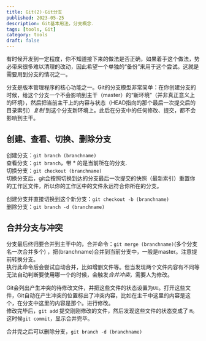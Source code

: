 ```yaml
---
title: Git(2)·Git分支
published: 2023-05-25
description: Git基本用法，分支概念.
tags: [tools, Git]
category: tools
draft: false
---
```


有时候开发到一定程度，你不知道接下来的做法是否正确，如果着手这个做法，势必带来很多难以清理的改动，因此希望一个单独的“备份”来用于这个尝试。这就是需要用到分支的情况之一。  
  
分支是版本管理程序的核心功能之一。Git的分支模型非常简单：在你创建分支的时候，给这个分支一个不会影响到主干（master）的“新环境”（并非真正意义上的环境），然后把当前主干上的内容与状态（HEAD指向的那个最后一次提交后的目录索引）*复制* 到这个分支新环境上。此后在分支中的任何修改、提交，都不会影响到主干。  
  
## 创建、查看、切换、删除分支  
创建分支：`git branch (branchname)`  
查看分支：`git branch`，带 \* 的是当前所在的分支.  
切换分支：`git checkout (branchname)`  
切换分支后，git会按照切换到达的分支最后一次提交的快照（最新索引）重置你的工作区文件，所以你的工作区中的文件永远符合你所在的分支。  
  
创建分支并直接切换到这个新分支：`git checkout -b (branchname)`  
删除分支：`git branch -d (branchname)`  
  
## 合并分支与冲突  
分支最后终归要合并到主干中的，合并命令：`git merge (branchname)`(多个分支名一次合并多个)  ，把(branchname)合并到当前分支中，一般是master。注意提前转换分支。  
执行此命令后会尝试自动合并，比如增删文件等。但当发现两个文件内容有不同等无法自动判断要使用哪一个的时候，会触发*合并冲突*，需要人为修改。  
  
Git会列出产生冲突的待修改文件，并把这些文件的状态设置为`UU`。打开这些文件，Git自动在产生冲突的位置标出了冲突内容，比如在主干中这里的内容是这个，在分支中这里的内容是那个。进行修改。  
修改完毕后，`git add` 提交刚刚修改的文件，然后发现这些文件的状态变成了 `M`。这时候`git commit`，显示合并完毕。  
  
合并完之后可以删除分支，`git branch -d (branchname)`  
